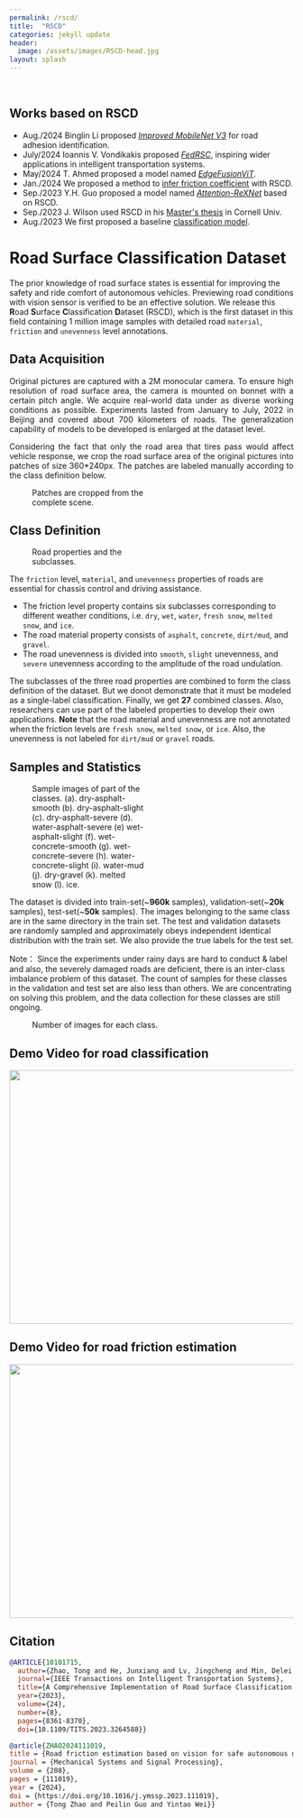 ```yaml
---
permalink: /rscd/
title:  "RSCD"
categories: jekyll update
header:
  image: /assets/images/RSCD-head.jpg
layout: splash
---
```

<br>

## Works based on RSCD
-   Aug./2024  Binglin Li proposed *[Improved MobileNet V3](https://www.mdpi.com/1424-8220/24/17/5613)* for road adhesion identification.
-   July/2024  Ioannis V. Vondikakis proposed *[FedRSC](https://ieeexplore.ieee.org/document/10606293)*, inspiring wider applications in intelligent transportation systems.
-   May/2024  T. Ahmed proposed a model named *[EdgeFusionViT](https://ieeexplore.ieee.org/abstract/document/10510402)*.
-   Jan./2024  We proposed a method to [infer friction coefficient](https://doi.org/10.1016/j.ymssp.2023.111019) with RSCD.
-   Sep./2023  Y.H. Guo proposed a model named *[Attention-ReXNet](https://ieeexplore.ieee.org/abstract/document/10256482)* based on RSCD.
-   Sep./2023  J. Wilson used RSCD in his [Master's thesis](https://ecommons.cornell.edu/items/08ae9478-d8f2-4440-8242-19de382464e0) in Cornell Univ.
-   Aug./2023  We first proposed a baseline [classification model](https://ieeexplore.ieee.org/abstract/document/10101715).

# Road Surface Classification Dataset

The prior knowledge of road surface states is essential for improving the safety and ride comfort of autonomous vehicles. Previewing road conditions with vision sensor is verified to be an effective solution. We release this **R**oad **S**urface **C**lassification **D**ataset (RSCD), which is the first dataset in this field containing 1 million image samples with detailed road `material`, `friction` and `unevenness` level annotations.


## Data Acquisition
<p style="text-align: justify;">
Original pictures are captured with a 2M monocular camera. To ensure high resolution of road surface area, the camera is mounted on bonnet with a certain pitch angle.
We acquire real-world data under as diverse working conditions as possible. Experiments lasted from January to July, 2022 in Beijing and covered about 700 kilometers of roads. The generalization capability of models to be developed is enlarged at the dataset level.
</p>

<p style="text-align: justify;">
Considering the fact that only the road area that tires pass would affect vehicle response, we crop the road surface area of the original pictures into patches of size 360*240px. The patches are labeled manually according to the class definition below.
</p>

<figure class="align-center" style="width: 40%; margin-top: 0;">
  <a href="/assets/images/crop.jpg">
  <img src="/assets/images/crop.jpg" alt=""></a>
  <figcaption>Patches are cropped from the complete scene.</figcaption>
</figure>

## Class Definition
<figure class="align-right" style="width: 40%; margin-top: 0;">
  <a href="/assets/images/class.png">
  <img src="/assets/images/class.png" alt=""></a>
  <figcaption>Road properties and the subclasses.</figcaption>
</figure>

The `friction` level, `material`, and `unevenness` properties of roads are essential for chassis control and driving assistance.

-   The friction level property contains six subclasses corresponding to different weather conditions, i.e. `dry`, `wet`, `water`, `fresh snow`, `melted snow`, and `ice`.
-   The road material property consists of `asphalt`, `concrete`, `dirt/mud`, and `gravel`.
-   The road unevenness is divided into `smooth`, `slight` unevenness, and `severe` unevenness according to the amplitude of the road undulation.

The subclasses of the three road properties are combined to form the class definition of the dataset. But we donot demonstrate that it must be modeled as a single-label classification. Finally, we get **27** combined classes. Also, researchers can use part of the labeled properties to develop their own applications.
**Note** that the road material and unevenness are not annotated when the friction levels are `fresh snow`, `melted snow`, or `ice`. Also, the unevenness is not labeled for `dirt/mud` or `gravel` roads.


## Samples and Statistics
<figure class="align-right" style="width: 40%; margin-top: 0;">
  <a href="/assets/images/classification_sample.jpeg">
  <img src="/assets/images/classification_sample.jpeg" alt=""></a>
  <figcaption>Sample images of part of the classes. (a). dry-asphalt-smooth (b). dry-asphalt-slight (c). dry-asphalt-severe (d). water-asphalt-severe (e) wet-asphalt-slight (f). wet-concrete-smooth (g). wet-concrete-severe (h). water-concrete-slight (i). water-mud (j). dry-gravel (k). melted snow (l). ice.</figcaption>
</figure>

The dataset is divided into train-set(~**960k** samples), validation-set(~**20k** samples), test-set(~**50k** samples). The images belonging to the same class are in the same directory in the train set. The test and validation datasets are randomly sampled and approximately obeys independent identical distribution with the train set. We also provide the true labels for the test set.

Note： Since the experiments under rainy days are hard to conduct & label and also, the severely damaged roads are deficient, there is an inter-class imbalance problem of this dataset. The count of samples for these classes in the validation and test set are also less than others. We are concentrating on solving this problem, and the data collection for these classes are still ongoing.

<figure class='align-center' style="width: 80%;">
  <a href="/assets/images/counts-RSCD.jpeg">
  <img src="/assets/images/counts-RSCD.jpeg" alt=""></a>
  <figcaption>Number of images for each class.</figcaption>
</figure>

## Demo Video for road classification
[<img src="https://img.youtube.com/vi/kp6mNrUpJEo/hqdefault.jpg" width="600" height="450"/>](https://www.youtube.com/embed/kp6mNrUpJEo)

## Demo Video for road friction estimation
[<img src="https://img.youtube.com/vi/XYsDKpCLgVs/hqdefault.jpg" width="600" height="450"/>](https://www.youtube.com/embed/XYsDKpCLgVs)


## Citation
```bibtex
@ARTICLE{10101715,
  author={Zhao, Tong and He, Junxiang and Lv, Jingcheng and Min, Delei and Wei, Yintao},
  journal={IEEE Transactions on Intelligent Transportation Systems}, 
  title={A Comprehensive Implementation of Road Surface Classification for Vehicle Driving Assistance: Dataset, Models, and Deployment}, 
  year={2023},
  volume={24},
  number={8},
  pages={8361-8370},
  doi={10.1109/TITS.2023.3264588}}
```
```bibtex
@article{ZHAO2024111019,
title = {Road friction estimation based on vision for safe autonomous driving},
journal = {Mechanical Systems and Signal Processing},
volume = {208},
pages = {111019},
year = {2024},
doi = {https://doi.org/10.1016/j.ymssp.2023.111019},
author = {Tong Zhao and Peilin Guo and Yintao Wei}}
```




